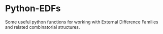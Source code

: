 # Python-EDFs
Some useful python functions for working with External Difference Families and related combinatorial structures.
